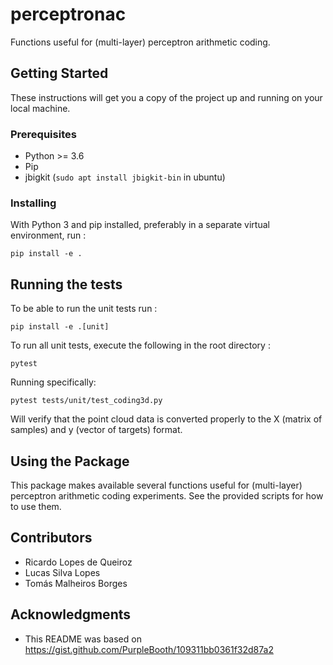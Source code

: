 # perceptronac

Functions useful for (multi-layer) perceptron arithmetic coding.

## Getting Started

These instructions will get you a copy of the project up and running on your local machine.

### Prerequisites

- Python >= 3.6
- Pip
- jbigkit (`sudo apt install jbigkit-bin` in ubuntu)

### Installing

With Python 3 and pip installed, preferably in a separate virtual environment, run :
```
pip install -e .
```

## Running the tests

To be able to run the unit tests run :
```
pip install -e .[unit]
```
To run all unit tests, execute the following in the root directory :
```
pytest
```
Running specifically:
```
pytest tests/unit/test_coding3d.py
```
Will verify that the point cloud data is converted properly to the X (matrix of samples) and y (vector of targets) format.

## Using the Package

This package makes available several functions useful for (multi-layer) perceptron arithmetic coding experiments. See the provided scripts for how to use them. 

## Contributors

- Ricardo Lopes de Queiroz
- Lucas Silva Lopes
- Tomás Malheiros Borges

## Acknowledgments

- This README was based on https://gist.github.com/PurpleBooth/109311bb0361f32d87a2